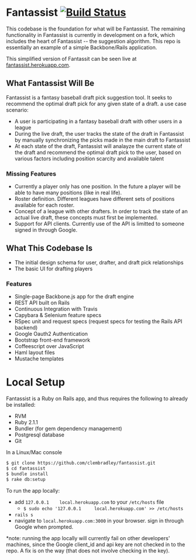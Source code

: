 Fantassist [![Build Status](https://travis-ci.org/clembradley/fantassist.svg?branch=install-travis)](https://travis-ci.org/clembradley/fantassist)
===========

This codebase is the foundation for what will be Fantassist. The remaining functionality in Fantassist is currently in development on a fork, which includes the heart of Fantassist -- the suggestion algorithm. This repo is essentially an example of a simple Backbone/Rails application.

This simplified version of Fantassit can be seen live at [fantassist.herokuapp.com](http://fantassist.herokuapp.com).

## What Fantassist Will Be

Fantassist is a fantasy baseball draft pick suggestion tool. It seeks to recommend the optimal draft pick for any given state of a draft. a use case scenario:
* A user is participating in a fantasy baseball draft with other users in a league
* During the live draft, the user tracks the state of the draft in Fantassist by manually synchronizing the picks made in the main draft to Fantassist
* At each state of the draft, Fantassist will analayze the current state of the draft and recommend the optimal draft pick to the user, based on various factors including position scarcity and available talent

### Missing Features
* Currently a player only has one position. In the future a player will be able to have many positions (like in real life).
* Roster definition. Different leagues have different sets of positions available for each roster. 
* Concept of a league with other drafters. In order to track the state of an actual live draft, these concepts must first be implemented.
* Support for API clients. Currently use of the API is limitted to someone signed in through Google. 

## What This Codebase Is
* The initial design schema for user, drafter, and draft pick relationships
* The basic UI for drafting players

### Features
* Single-page Backbone.js app for the draft engine
* REST API built on Rails
* Continuous Integration with Travis
* Capybara & Selenium feature specs
* RSpec unit and request specs (request specs for testing the Rails API backend)
* Google Oauth2 Authentication
* Bootstrap front-end framework
* Coffeescript over JavaScript
* Haml layout files
* Mustache templates


# Local Setup
Fantassist is a Ruby on Rails app, and thus requires the following to already be installed: 
* RVM
* Ruby 2.1.1
* Bundler (for gem dependency management)
* Postgresql database
* Git

In a Linux/Mac console
```sh
$ git clone https://github.com/clembradley/fantassist.git
$ cd fantassist
$ bundle install
$ rake db:setup
```

To run the app locally:
* add `127.0.0.1 	local.herokuapp.com` to your `/etc/hosts` file
  * `$ sudo echo '127.0.0.1 	local.herokuapp.com' >> /etc/hosts`
* `rails s`
* navigate to `local.herokuapp.com:3000` in your browser. sign in through Google when prompted. 

\*note: running the app locally will currently fail on other developers' machines, since the Google client_id and api key are not checked in to the repo. A fix is on the way (that does not involve checking in the key). 
